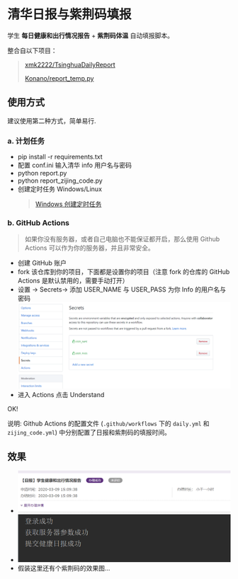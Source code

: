 # 清华日报与紫荆码填报

学生 **每日健康和出行情况报告** + **紫荆码体温** 自动填报脚本。

整合自以下项目：

> [xmk2222/TsinghuaDailyReport](https://github.com/xmk2222/TsinghuaDailyReport)
>
> [Konano/report_temp.py](https://gist.github.com/Konano/b1576acfe61e0fdf2b3b60ab535ef6ae)

## 使用方式

建议使用第二种方式，简单易行.

### a. 计划任务

- pip install -r requirements.txt
- 配置 conf.ini 输入清华 info 用户名与密码
- python report.py
- python report_zijing_code.py
- 创建定时任务 Windows/Linux
  > [Windows 创建定时任务](https://www.cnblogs.com/wensiyang0916/p/5773828.html)

### b. GitHub Actions

> 如果你没有服务器，或者自己电脑也不能保证都开启，那么使用 Github Actions 可以作为你的服务器，并且非常安全。

- 创建 GitHub 账户
- fork 该仓库到你的项目，下面都是设置你的项目（注意 fork 的仓库的 GitHub Actions 是默认禁用的，需要手动打开）
- 设置 -> Secrets-> 添加 USER_NAME 与 USER_PASS 为你 Info 的用户名与密码
  ![添加Secrets](results/c.png)
- 进入 Actions 点击 Understand

OK!

说明:
Github Actions 的配置文件 (`.github/workflows` 下的 `daily.yml` 和 `zijing_code.yml`) 中分别配置了日报和紫荆码的填报时间。

## 效果

- ![效果图1](results/a.png)
- ![效果图2](results/b.png)
- 假装这里还有个紫荆码的效果图...
